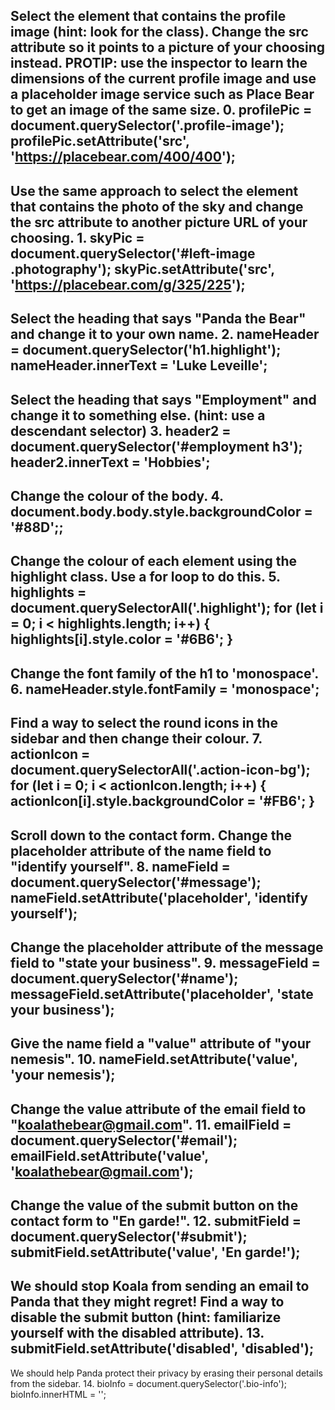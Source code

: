 Select the element that contains the profile image (hint: look for the class). Change the src attribute so it points to a picture of your choosing instead.
PROTIP: use the inspector to learn the dimensions of the current profile image and use a placeholder image service such as Place Bear to get an image of the same size.
0. 
profilePic = document.querySelector('.profile-image');
profilePic.setAttribute('src', 'https://placebear.com/400/400');
------------------------------------------------------------------------------------------------------------------------------------------------
Use the same approach to select the element that contains the photo of the sky and change the src attribute to another picture URL of your choosing.
1. 
skyPic = document.querySelector('#left-image .photography');
skyPic.setAttribute('src', 'https://placebear.com/g/325/225');
------------------------------------------------------------------------------------------------------------------------------------------------
Select the heading that says "Panda the Bear" and change it to your own name.
2. 
nameHeader = document.querySelector('h1.highlight');
nameHeader.innerText = 'Luke Leveille';
------------------------------------------------------------------------------------------------------------------------------------------------
Select the heading that says "Employment" and change it to something else. (hint: use a descendant selector)
3. 
header2 = document.querySelector('#employment h3');
header2.innerText = 'Hobbies';
------------------------------------------------------------------------------------------------------------------------------------------------
Change the colour of the body.
4. 
document.body.body.style.backgroundColor = '#88D';;
------------------------------------------------------------------------------------------------------------------------------------------------
Change the colour of each element using the highlight class. Use a for loop to do this.
5. 
highlights = document.querySelectorAll('.highlight');
for (let i = 0; i < highlights.length; i++) {
  highlights[i].style.color = '#6B6';
}
------------------------------------------------------------------------------------------------------------------------------------------------
Change the font family of the h1 to 'monospace'.
6. 
nameHeader.style.fontFamily = 'monospace';
------------------------------------------------------------------------------------------------------------------------------------------------
Find a way to select the round icons in the sidebar and then change their colour.
7. 
actionIcon = document.querySelectorAll('.action-icon-bg');
for (let i = 0; i < actionIcon.length; i++) {
  actionIcon[i].style.backgroundColor = '#FB6';
}
------------------------------------------------------------------------------------------------------------------------------------------------
Scroll down to the contact form. Change the placeholder attribute of the name field to "identify yourself".
8. 
nameField = document.querySelector('#message');
nameField.setAttribute('placeholder', 'identify yourself');
------------------------------------------------------------------------------------------------------------------------------------------------
Change the placeholder attribute of the message field to "state your business".
9. 
messageField = document.querySelector('#name');
messageField.setAttribute('placeholder', 'state your business');
------------------------------------------------------------------------------------------------------------------------------------------------
Give the name field a "value" attribute of "your nemesis".
10. 
nameField.setAttribute('value', 'your nemesis');
------------------------------------------------------------------------------------------------------------------------------------------------
Change the value attribute of the email field to "koalathebear@gmail.com".
11. 
emailField = document.querySelector('#email');
emailField.setAttribute('value', 'koalathebear@gmail.com');
------------------------------------------------------------------------------------------------------------------------------------------------
Change the value of the submit button on the contact form to "En garde!".
12. 
submitField = document.querySelector('#submit');
submitField.setAttribute('value', 'En garde!');
------------------------------------------------------------------------------------------------------------------------------------------------
We should stop Koala from sending an email to Panda that they might regret! Find a way to disable the submit button (hint: familiarize yourself with the disabled attribute).
13. 
submitField.setAttribute('disabled', 'disabled');
------------------------------------------------------------------------------------------------------------------------------------------------
We should help Panda protect their privacy by erasing their personal details from the sidebar.
14. 
bioInfo = document.querySelector('.bio-info');
bioInfo.innerHTML = '';